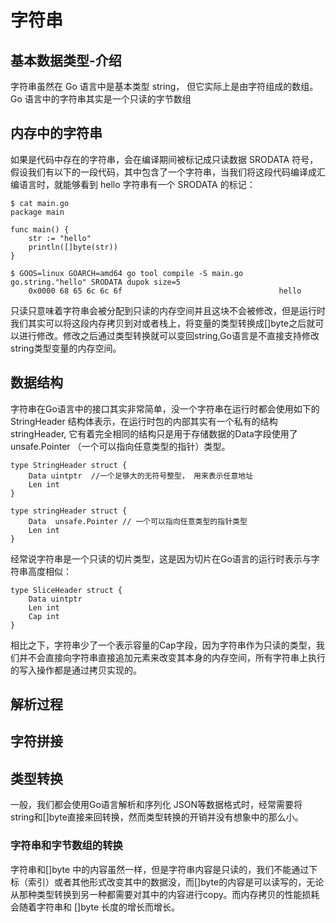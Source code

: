 # 字符串
## 基本数据类型-介绍
字符串虽然在 Go 语言中是基本类型 string， 但它实际上是由字符组成的数组。Go 语言中的字符串其实是一个只读的字节数组
## 内存中的字符串
如果是代码中存在的字符串，会在编译期间被标记成只读数据 SRODATA 符号，假设我们有以下的一段代码，其中包含了一个字符串，当我们将这段代码编译成汇编语言时，就能够看到 hello 字符串有一个 SRODATA 的标记：
```
$ cat main.go
package main

func main() {
	str := "hello"
	println([]byte(str))
}

$ GOOS=linux GOARCH=amd64 go tool compile -S main.go
go.string."hello" SRODATA dupok size=5
	0x0000 68 65 6c 6c 6f                                   hello 

```
只读只意味着字符串会被分配到只读的内存空间并且这块不会被修改，但是运行时我们其实可以将这段内存拷贝到对或者栈上，将变量的类型转换成[]byte之后就可以进行修改。修改之后通过类型转换就可以变回string,Go语言是不直接支持修改string类型变量的内存空间。
## 数据结构
字符串在Go语言中的接口其实非常简单，没一个字符串在运行时都会使用如下的 StringHeader 结构体表示，在运行时包的内部其实有一个私有的结构 stringHeader, 它有着完全相同的结构只是用于存储数据的Data字段使用了 unsafe.Pointer （一个可以指向任意类型的指针）类型。
```
type StringHeader struct {
    Data uintptr  //一个足够大的无符号整型， 用来表示任意地址
    Len int
}

type stringHeader struct {
    Data  unsafe.Pointer // 一个可以指向任意类型的指针类型
    Len int
}
```
经常说字符串是一个只读的切片类型，这是因为切片在Go语言的运行时表示与字符串高度相似：
```
type SliceHeader struct {
    Data uintptr
    Len int
    Cap int
}
```
相比之下，字符串少了一个表示容量的Cap字段，因为字符串作为只读的类型，我们并不会直接向字符串直接追加元素来改变其本身的内存空间，所有字符串上执行的写入操作都是通过拷贝实现的。

## 解析过程
## 字符拼接
## 类型转换
一般，我们都会使用Go语言解析和序列化 JSON等数据格式时，经常需要将string和[]byte直接来回转换，然而类型转换的开销并没有想象中的那么小。
### 字符串和字节数组的转换
字符串和[]byte 中的内容虽然一样，但是字符串内容是只读的，我们不能通过下标（索引）或者其他形式改变其中的数据没，而[]byte的内容是可以读写的，无论从那种类型转换到另一种都需要对其中的内容进行copy。而内存拷贝的性能损耗会随着字符串和 []byte 长度的增长而增长。
